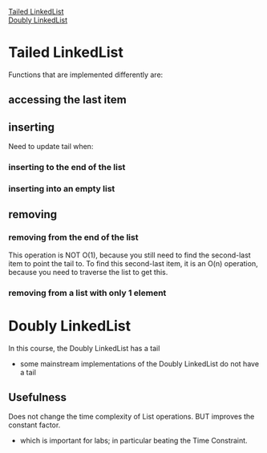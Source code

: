 
[Tailed LinkedList](#tailed-linkedlist)\
[Doubly LinkedList](#doubly-linkedlist)

# Tailed LinkedList
Functions that are implemented differently are:
## accessing the last item

## inserting
Need to update tail when: 
### inserting to the end of the list

### inserting into an empty list

## removing

### removing from the end of the list
This operation is NOT O(1), because you still need to find the second-last item to point the tail to.
To find this second-last item, it is an O(n) operation, because you need to traverse the list to get this.

### removing from a list with only 1 element

# Doubly LinkedList
In this course, the Doubly LinkedList has a tail
- some mainstream implementations of the Doubly LinkedList do not have a tail

## Usefulness
Does not change the time complexity of List operations.
BUT improves the constant factor.
- which is important for labs; in particular beating the Time Constraint.


